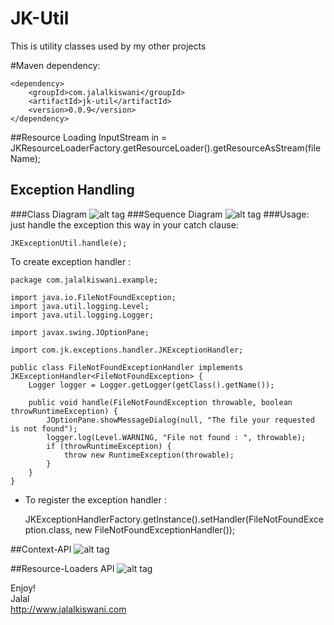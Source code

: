 # JK-Util
This is utility classes used by my other projects

#Maven dependency:

	<dependency>
	    <groupId>com.jalalkiswani</groupId>
	    <artifactId>jk-util</artifactId>
	    <version>0.0.9</version>
	</dependency>

##Resource Loading
	InputStream in = JKResourceLoaderFactory.getResourceLoader().getResourceAsStream(fileName);

## Exception Handling
###Class Diagram
![alt tag](https://github.com/kiswanij/jk-util/blob/master/design/exception-handling1.PNG)
###Sequence Diagram
![alt tag](https://github.com/kiswanij/jk-util/blob/master/design/exception-handling2.PNG)
###Usage:
just handle the exception this way in your catch clause:  

	JKExceptionUtil.handle(e);

To create exception handler :  

	package com.jalalkiswani.example;
	
	import java.io.FileNotFoundException;
	import java.util.logging.Level;
	import java.util.logging.Logger;
	
	import javax.swing.JOptionPane;
	
	import com.jk.exceptions.handler.JKExceptionHandler;
	
	public class FileNotFoundExceptionHandler implements JKExceptionHandler<FileNotFoundException> {
		Logger logger = Logger.getLogger(getClass().getName());
	
		public void handle(FileNotFoundException throwable, boolean throwRuntimeException) {
			JOptionPane.showMessageDialog(null, "The file your requested is not found");
			logger.log(Level.WARNING, "File not found : ", throwable);
			if (throwRuntimeException) {
				throw new RuntimeException(throwable);
			}
		}
	}
	
- To register the exception handler :  
	
	JKExceptionHandlerFactory.getInstance().setHandler(FileNotFoundException.class, new FileNotFoundExceptionHandler()); 

##Context-API
![alt tag](https://github.com/kiswanij/jk-util/blob/master/design/context.PNG)

##Resource-Loaders API
![alt tag](https://github.com/kiswanij/jk-util/blob/master/design/resource-loader.PNG)

Enjoy!  
Jalal   
http://www.jalalkiswani.com

